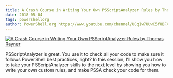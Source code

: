 ```yaml
---
title: A Crash Course in Writing Your Own PSScriptAnalyzer Rules by Thomas Rayner
date: 2018-05-04
tags: powershellorg
author: PowerShell.org https://www.youtube.com/channel/UCqIw7UUwC5fUBFXYX68aMrQ
---
```


[![A Crash Course in Writing Your Own PSScriptAnalyzer Rules by Thomas Rayner](https://i4.ytimg.com/vi/_T8wLsbTWJY/hqdefault.jpg "A Crash Course in Writing Your Own PSScriptAnalyzer Rules by Thomas Rayner")](https://www.youtube.com/watch?v=_T8wLsbTWJY)

PSScriptAnalyzer is great. You use it to check all your code to make sure it follows PowerShell best practices, right? In this session, I'll show you how to take your PSScriptAnalyzer skills to the next level by showing you how to write your own custom rules, and make PSSA check your code for them.
